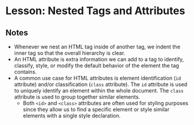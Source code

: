 # Lesson: Nested Tags and Attributes

## Notes

- Whenever we nest an HTML tag inside of another tag, we indent the inner tag so that the overall hierarchy is clear.
- An HTML attribute is extra information we can add to a tag to identify, classify, style, or modify the default behavior of the element the tag contains.
- A common use case for HTML attributes is element identification (`id` attribute) and/or classification (`class` attribute). The `id` attribute is used to uniquely identify an element within the whole document. The `class` attribute is used to group together similar elements.
  - Both `<id>` and `<class>` attributes are often used for styling purposes since they allow us to find a specific element or style similar elements with a single style declaration.
  